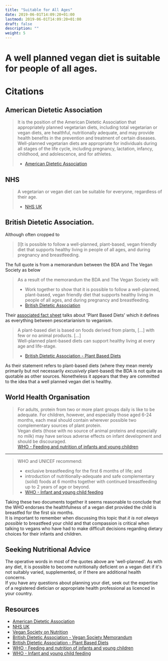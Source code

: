 ```yaml
---
title: "Suitable for All Ages"
date: 2019-06-01T14:09:20+01:00
lastmod: 2019-06-01T14:09:20+01:00
draft: false
description: ""
weight: 5
---
```


# A well planned vegan diet is suitable for people of all ages.

# Citations 

## American Dietetic Association
> It is the position of the American Dietetic Association that appropriately planned vegetarian diets, including total vegetarian or vegan diets, are healthful, nutritionally adequate, and may provide health benefits in the prevention and treatment of certain diseases. Well-planned vegetarian diets are appropriate for individuals during all stages of the life cycle, including pregnancy, lactation, infancy, childhood, and adolescence, and for athletes.  
>
> - [American Dietetic Association](https://www.ncbi.nlm.nih.gov/pubmed/19562864)

## NHS

> A vegetarian or vegan diet can be suitable for everyone, regardless of their age.  
>
> - [NHS UK](https://www.nhs.uk/live-well/eat-well/healthy-eating-vegetarians-vegans/)

## British Dietetic Association.
Although often cropped to  

> [I]t is possible to follow a well-planned, plant-based, vegan friendly diet that supports healthy living in people of all ages, and during pregnancy and breastfeeding.   

The full quote is from a memorandum between the BDA and The Vegan Society as below

> As a result of the memorandum the BDA and The Vegan Society will:  
> - Work together to show that it is possible to follow a well-planned, plant-based, vegan friendly diet that supports healthy living in people of all ages, and during pregnancy and breastfeeding.   
> - [British Dietetic Association](https://www.bda.uk.com/about/workwithus/bda_and_vegan_society_mou)

Their [associated fact sheet](https://www.bda.uk.com/foodfacts/plant-based_diet) talks about 'Plant Based Diets' which it defines as everything between pescetarianism to veganism.

> A plant-based diet is based on foods derived from plants, [...] with few or no animal products.
> [...]  
> Well-planned plant-based diets can support healthy living at every age and life-stage.   
>
> - [British Dietetic Association - Plant Based Diets](https://www.bda.uk.com/foodfacts/plant-based_diet)

As their statement refers to plant-based diets (where they mean merely primarily but not necessarily _excusively_ plant-based) the BDA is not quite as quotable as other sources. Nonetheless it appears that they are committed to the idea that a well planned vegan diet is healthy.

## World Health Organisation

> For adults, protein from two or more plant groups daily is like to be adequate. For children, however, and especially those aged 6-24 months, each meal should contain wherever possible two complementary sources of plant protein.  
>  Vegan diets (those with no source of animal proteins and especially no milk) may have serious adverse effects on infant development and should be discouraged.  
> [WHO - Feeding and nutrition of infants and young children](http://www.euro.who.int/__data/assets/pdf_file/0004/98302/WS_115_2000FE.pdf)

----

> WHO and UNICEF recommend:  
> - exclusive breastfeeding for the first 6 months of life; and  
> - introduction of nutritionally-adequate and safe complementary (solid) foods at 6 months together with continued breastfeeding up to 2 years of age or beyond.  
> - [WHO - Infant and young child feeding](https://www.who.int/en/news-room/fact-sheets/detail/infant-and-young-child-feeding)

Taking these two documents together it seems reasonable to conclude that the WHO endorses the healthfulness of a vegan diet provided the child is breastfed for the first six months.  
It is important to remember when discussing this topic that _it is not always possible_ to breastfeed your child and that compassion is critical when talking to vegans who have had to make difficult decisions regarding dietary choices for their infants and children.

## Seeking Nutritional Advice

The operative words in most of the quotes above are 'well-planned'. As with any diet, it is possible to become nutritionally deficient on a vegan diet if it's not suitably varied, supplemented, or if there are additional health concerns.  
If you have any questions about planning your diet, seek out the expertise of a registered dietician or appropriate health professional as licenced in your country.

## Resources

- [American Dietetic Association](https://www.ncbi.nlm.nih.gov/pubmed/19562864)
- [NHS UK](https://www.nhs.uk/live-well/eat-well/healthy-eating-vegetarians-vegans/)
- [Vegan Society on Nutrition](https://www.vegansociety.com/resources/nutrition-and-health)
- [British Dietetic Association - Vegan Society Memorandum](https://www.bda.uk.com/about/workwithus/bda_and_vegan_society_mou)
- [British Dietetic Association - Plant Based Diets](https://www.bda.uk.com/foodfacts/plant-based_diet)
- [WHO - Feeding and nutrition of infants and young children](http://www.euro.who.int/__data/assets/pdf_file/0004/98302/WS_115_2000FE.pdf)
- [WHO - Infant and young child feeding](https://www.who.int/en/news-room/fact-sheets/detail/infant-and-young-child-feeding)